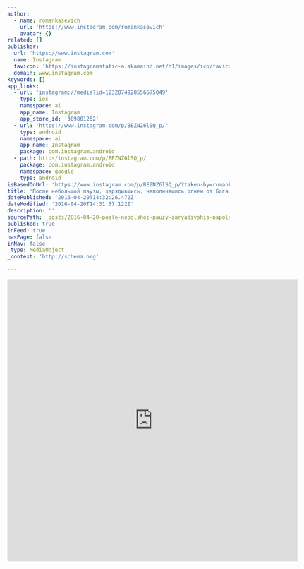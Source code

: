 ```yaml
---
author:
  - name: romankasevich
    url: 'https://www.instagram.com/romankasevich'
    avatar: {}
related: []
publisher:
  url: 'https://www.instagram.com'
  name: Instagram
  favicon: 'https://instagramstatic-a.akamaihd.net/h1/images/ico/favicon.ico/7cdab0872b15.ico'
  domain: www.instagram.com
keywords: []
app_links:
  - url: 'instagram://media?id=1232074928556675049'
    type: ios
    namespace: ai
    app_name: Instagram
    app_store_id: '389801252'
  - url: 'https://www.instagram.com/p/BEZNZ6lSQ_p/'
    type: android
    namespace: ai
    app_name: Instagram
    package: com.instagram.android
  - path: https/instagram.com/p/BEZNZ6lSQ_p/
    package: com.instagram.android
    namespace: google
    type: android
isBasedOnUrl: 'https://www.instagram.com/p/BEZNZ6lSQ_p/?taken-by=romankasevich'
title: 'После небольшой паузы, зарядившись, наполнившись огнем от Бога, начал работу над новым проектом. Некоторые уже слышали о #мойпожар, это будет не просто песней, это будет моим личным переживанием. Я написал некоторым друзьям с которыми уже начали снимать видео. Релиз этой песни будет 13-го мая) но эта идея уже успела повлиять на меня... И не только на меня... Спасибо каждому кто участвует, верю мы делаем правильное дело... #мойпожар'
datePublished: '2016-04-20T14:32:26.472Z'
dateModified: '2016-04-20T14:31:57.122Z'
description: ''
sourcePath: _posts/2016-04-20-posle-nebolshoj-pauzy-zaryadivshis-napolnivshis-ognem-ot-bo.md
published: true
inFeed: true
hasPage: false
inNav: false
_type: MediaObject
_context: 'http://schema.org'

---
```

<iframe src="https://cdn.embedly.com/widgets/media.html?src=http%3A%2F%2Fscontent.cdninstagram.com%2Ft50.2886-16%2F13046036_856121404497126_1978713362_n.mp4&amp;src_secure=1&amp;url=https%3A%2F%2Fwww.instagram.com%2Fp%2FBEZNZ6lSQ_p%2F&amp;image=https%3A%2F%2Fscontent.cdninstagram.com%2Ft51.2885-15%2Fe15%2F12530683_1259537490803481_1125804868_n.jpg%3Fig_cache_key%3DMTIzMjA3NDkyODU1NjY3NTA0OQ%253D%253D.2&amp;key=b7d04c9b404c499eba89ee7072e1c4f7&amp;type=video%2Fmp4&amp;schema=instagram" width="658" height="640" scrolling="no" frameborder="0" allowfullscreen="" style=""></iframe>